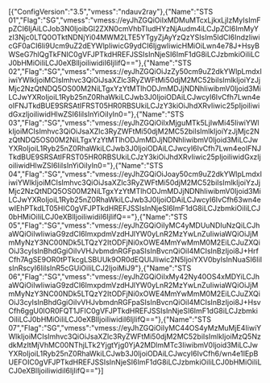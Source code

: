 [{"ConfigVersion":"3.5","vmess":"ndauv2ray"},{"Name":"STS 01","Flag":"SG","vmess":"vmess://eyJhZGQiOiIxMDMuMTcxLjkxLjIzMyIsImFpZCI6IjAiLCJob3N0IjoibGl2ZXN0cmVhbTIudHYzNjAudm4iLCJpZCI6ImMyYzI3Njc0LTQ0OTktNDNjYi04MWM2LTE5YTgyZjAyYzQzYSIsIm5ldCI6IndzIiwicGF0aCI6Ii9Ucm9uZ2dEYWlpIiwicG9ydCI6IjgwIiwicHMiOiLwn4e78J+HsyBWSeG7hlQgTkFNIC0gVFJPTkdHREFJSSIsInNjeSI6ImF1dG8iLCJzbmkiOiIiLCJ0bHMiOiIiLCJ0eXBlIjoiIiwidiI6IjIifQ=="},{"Name":"STS 02","Flag":"SG","vmess":"vmess://eyJhZGQiOiJzZy50cm9uZ2dkYWlpLmdxIiwiYWlkIjoiMCIsImhvc3QiOiJsaXZlc3RyZWFtMi50djM2MC52biIsImlkIjoiYzJjMjc2NzQtNDQ5OS00M2NiLTgxYzYtMTlhODJmMDJjNDNhIiwibmV0Ijoid3MiLCJwYXRoIjoiL1Ryb25nZ0RhaWkiLCJwb3J0IjoiODAiLCJwcyI6IvCfh7Lwn4eoIFNJTkdBUE9SRSAtIFRST05HR0RBSUkiLCJzY3kiOiJhdXRvIiwic25pIjoiIiwidGxzIjoiIiwidHlwZSI6IiIsInYiOiIyIn0="},{"Name":"STS 03","Flag":"SG","vmess":"vmess://eyJhZGQiOiIxMjguMTk5LjIwMi45IiwiYWlkIjoiMCIsImhvc3QiOiJsaXZlc3RyZWFtMi50djM2MC52biIsImlkIjoiYzJjMjc2NzQtNDQ5OS00M2NiLTgxYzYtMTlhODJmMDJjNDNhIiwibmV0Ijoid3MiLCJwYXRoIjoiL1Ryb25nZ0RhaWkiLCJwb3J0IjoiODAiLCJwcyI6IvCfh7Lwn4eoIFNJTkdBUE9SRSAtIFRST05HR0RBSUkiLCJzY3kiOiJhdXRvIiwic25pIjoiIiwidGxzIjoiIiwidHlwZSI6IiIsInYiOiIyIn0="},{"Name":"STS 04","Flag":"SG","vmess":"vmess://eyJhZGQiOiJoay50cm9uZ2dkYWlpLmdxIiwiYWlkIjoiMCIsImhvc3QiOiJsaXZlc3RyZWFtMi50djM2MC52biIsImlkIjoiYzJjMjc2NzQtNDQ5OS00M2NiLTgxYzYtMTlhODJmMDJjNDNhIiwibmV0Ijoid3MiLCJwYXRoIjoiL1Ryb25nZ0RhaWkiLCJwb3J0IjoiODAiLCJwcyI6IvCfh63wn4ewIEhPTkdLT05HIC0gVFJPTkdHREFJSSIsInNjeSI6ImF1dG8iLCJzbmkiOiIiLCJ0bHMiOiIiLCJ0eXBlIjoiIiwidiI6IjIifQ=="},{"Name":"STS 05","Flag":"SG","vmess":"vmess://eyJhZGQiOiIyMC4yMDUuNDIuNzQiLCJhaWQiOiIwIiwiaG9zdCI6ImxpdmVzdHJlYW0yLnR2MzYwLnZuIiwiaWQiOiJjMmMyNzY3NC00NDk5LTQzY2ItODFjNi0xOWE4MmYwMmM0M2EiLCJuZXQiOiJ3cyIsInBhdGgiOiIvVHJvbmdnRGFpaSIsInBvcnQiOiI4MCIsInBzIjoi8J+HrfCfh7AgSE9OR0tPTkcgLSBUUk9OR0dEQUlJIiwic2N5IjoiYXV0byIsInNuaSI6IiIsInRscyI6IiIsInR5cGUiOiIiLCJ2IjoiMiJ9"},{"Name":"STS 06","Flag":"SG","vmess":"vmess://eyJhZGQiOiIxMy42Ny40OS4xMDYiLCJhaWQiOiIwIiwiaG9zdCI6ImxpdmVzdHJlYW0yLnR2MzYwLnZuIiwiaWQiOiJjMmMyNzY3NC00NDk5LTQzY2ItODFjNi0xOWE4MmYwMmM0M2EiLCJuZXQiOiJ3cyIsInBhdGgiOiIvVHJvbmdnRGFpaSIsInBvcnQiOiI4MCIsInBzIjoi8J+HsvCfh6ggU0lOR0FQT1JFIC0gVFJPTkdHREFJSSIsInNjeSI6ImF1dG8iLCJzbmkiOiIiLCJ0bHMiOiIiLCJ0eXBlIjoiIiwidiI6IjIifQ=="},{"Name":"STS 07","Flag":"SG","vmess":"vmess://eyJhZGQiOiIyMC44OS4yMzMuMjE4IiwiYWlkIjoiMCIsImhvc3QiOiJsaXZlc3RyZWFtMi50djM2MC52biIsImlkIjoiMzQ5NzdkMzItMjVhMC00NThjLTk2YjgtYjg0YjA2MDlmMTc3IiwibmV0Ijoid3MiLCJwYXRoIjoiL1Ryb25nZ0RhaWkiLCJwb3J0IjoiODAiLCJwcyI6IvCfh6/wn4e1IEpBUEFOIC0gVFJPTkdHREFJSSIsInNjeSI6ImF1dG8iLCJzbmkiOiIiLCJ0bHMiOiIiLCJ0eXBlIjoiIiwidiI6IjIifQ=="}]
